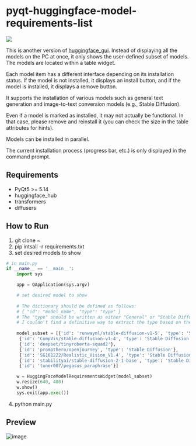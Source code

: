 # pyqt-huggingface-model-requirements-list

[![](https://img.shields.io/badge/korean-readme-green)](https://github.com/yjg30737/pyqt-openai/blob/main/README.kr.md)
  
This is another version of <a href="https://github.com/yjg30737/huggingface_gui/edit/main/README.md">huggingface_gui</a>. Instead of displaying all the models on the PC at once, it only shows the user-defined subset of models. The models are located within a table widget.

Each model item has a different interface depending on its installation status. If the model is not installed, it displays an install button, and if the model is installed, it displays a remove button.

It supports the installation of various models such as general text generation and image-to-text conversion models (e.g., Stable Diffusion).

Even if a model is marked as installed, it may not actually be functional. In that case, please remove and reinstall it (you can check the size in the table attributes for hints).

Models can be installed in parallel.

The current installation process (progress bar, etc.) is only displayed in the command prompt.

## Requirements
* PyQt5 >= 5.14
* huggingface_hub
* transformers
* diffusers

## How to Run
1. git clone ~
2. pip intsall -r requirements.txt
3. set desired models to show
```python
# in main.py
if __name__ == '__main__':
    import sys

    app = QApplication(sys.argv)

    # set desired model to show
    
    # The dictionary should be defined as follows:
    # { "id": "model_name", "type": "type" }
    # The "type" should be written as either "General" or "Stable Diffusion." If the type is not specified, it will be initialized as "General."
    # I couldn't find a definitive way to extract the type based on the model name from HuggingFace, so we had no choice but to do it as follows.
    
    model_subset = [{'id': 'runwayml/stable-diffusion-v1-5', 'type': 'Stable Diffusion'},
     {'id': 'CompVis/stable-diffusion-v1-4', 'type': 'Stable Diffusion'},
     {'id': 'deepset/tinyroberta-squad2'},
     {'id': 'prompthero/openjourney', 'type': 'Stable Diffusion'},
     {'id': 'SG161222/Realistic_Vision_V1.4', 'type': 'Stable Diffusion'},
     {'id': 'stabilityai/stable-diffusion-2-1-base', 'type': 'Stable Diffusion'},
     {'id': 'tuner007/pegasus_paraphrase'}]

    w = HuggingFaceModelRequirementsWidget(model_subset)
    w.resize(640, 480)
    w.show()
    sys.exit(app.exec())
```
4. python main.py

## Preview
![image](https://github.com/yjg30737/pyqt-huggingface-model-requirements-list/assets/55078043/d13bfed5-f921-4f37-9716-bd946649ba58)
